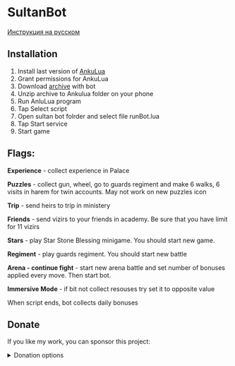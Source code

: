# SultanBot

[Инструкция на русском](README_RUS.md)

## Installation
1. Install last version of [AnkuLua](https://ankulua.boards.net/thread/1395/ankulua-trial-apk-download)
2. Grant permissions for AnkuLua
3. Download [archive](https://github.com/DrBlast/SultanBot/archive/sultan.zip   ) with bot
4. Unzip archive to Ankulua folder on your phone
5. Run AnluLua program
6. Tap Select script
7. Open sultan bot folrder and select file runBot.lua
8. Tap Start service
9. Start game

## Flags:
**Experience** - collect experience in Palace

**Puzzles** - collect gun, wheel, go to guards regiment and make 6 walks, 6 visits in harem for twin accounts. May not work on new puzzles icon

**Trip** - send heirs to trip in ministery

**Friends** - send vizirs to your friends in academy. Be sure that you have limit for 11 vizirs

**Stars** - play Star Stone Blessing minigame. You should start new game.

**Regiment** - play guards regiment. You should start new battle

**Arena - continue fight**  - start new arena battle and set number of bonuses applied every move. Then start bot.

**Immersive Mode** - if bit not collect resouses try set it to opposite value


When script ends, bot collects daily bonuses


## Donate
If you like my work, you can sponsor this project:

<details>
   <summary>Donation options</summary>
        <img src="https://github.com/DrBlast/SultanBot/blob/sultan/donate/PayPalMe.png" width = 150 alt="https://www.paypal.com/paypalme/enichegovskiy">
        
        <img src="https://github.com/DrBlast/SultanBot/blob/sultan/donate/Waves_QR.png" width = 150 alt="3PGrM7bxbNpxVYwanTDZbkggpztPTMkPAJ4">          
        <img src="https://github.com/DrBlast/SultanBot/blob/sultan/donate/Bitcoin_QR.png" width = 150 alt="bitcoin:19noFSCEni4gw1pSJKVohQaBsKHgVRXhDb">         
        <img src="https://github.com/DrBlast/SultanBot/blob/sultan/donate/Ethereum_QR.png" width = 150 alt="0x0e5d110f39a66D3e0BDa72294360a8034B35D05F">
</details>

